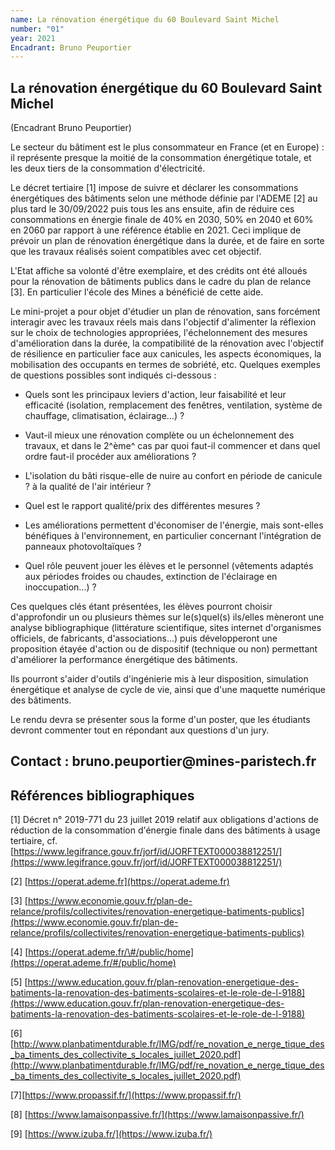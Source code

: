 ```yaml
---
name: La rénovation énergétique du 60 Boulevard Saint Michel
number: "01"
year: 2021
Encadrant: Bruno Peuportier
---
```


## La rénovation énergétique du 60 Boulevard Saint Michel

(Encadrant Bruno Peuportier)

Le secteur du bâtiment est le plus consommateur en France (et en Europe) : il représente presque la moitié de la consommation énergétique totale, et les deux tiers de la consommation d'électricité.

Le décret tertiaire \[1\] impose de suivre et déclarer les
consommations énergétiques des bâtiments selon une méthode définie par
l'ADEME \[2\] au plus tard le 30/09/2022 puis tous les ans ensuite,
afin de réduire ces consommations en énergie finale de 40% en 2030, 50%
en 2040 et 60% en 2060 par rapport à une référence établie en 2021. Ceci
implique de prévoir un plan de rénovation énergétique dans la durée, et
de faire en sorte que les travaux réalisés soient compatibles avec cet
objectif.

L'Etat affiche sa volonté d'être exemplaire, et des crédits ont été
alloués pour la rénovation de bâtiments publics dans le cadre du plan de
relance \[3\]. En particulier l'école des Mines a bénéficié de cette
aide.

Le mini-projet a pour objet d'étudier un plan de rénovation, sans
forcément interagir avec les travaux réels mais dans l'objectif
d'alimenter la réflexion sur le choix de technologies appropriées,
l'échelonnement des mesures d'amélioration dans la durée, la
compatibilité de la rénovation avec l'objectif de résilience en
particulier face aux canicules, les aspects économiques, la mobilisation
des occupants en termes de sobriété, etc. Quelques exemples de questions
possibles sont indiqués ci-dessous :

- Quels sont les principaux leviers d'action, leur faisabilité et leur efficacité (isolation, remplacement des fenêtres, ventilation, système de chauffage, climatisation, éclairage...) ?

- Vaut-il mieux une rénovation complète ou un échelonnement des travaux, et dans le 2^ème^ cas par quoi faut-il commencer et dans quel ordre faut-il procéder aux améliorations ?

- L'isolation du bâti risque-elle de nuire au confort en période de canicule ? à la qualité de l'air intérieur ?

- Quel est le rapport qualité/prix des différentes mesures ?

- Les améliorations permettent d'économiser de l'énergie, mais sont-elles bénéfiques à l'environnement, en particulier concernant l'intégration de panneaux photovoltaïques ?

- Quel rôle peuvent jouer les élèves et le personnel (vêtements adaptés aux périodes froides ou chaudes, extinction de l'éclairage en inoccupation...) ?

Ces quelques clés étant présentées, les élèves pourront choisir
d'approfondir un ou plusieurs thèmes sur le(s)quel(s) ils/elles mèneront
une analyse bibliographique (littérature scientifique, sites internet
d'organismes officiels, de fabricants, d'associations...) puis
développeront une proposition étayée d'action ou de dispositif
(technique ou non) permettant d'améliorer la performance énergétique des
bâtiments.

Ils pourront s'aider d'outils d'ingénierie mis à leur disposition,
simulation énergétique et analyse de cycle de vie, ainsi que d'une
maquette numérique des bâtiments.

Le rendu devra se présenter sous la forme d'un poster, que les étudiants
devront commenter tout en répondant aux questions d'un jury.

## Contact : bruno.peuportier\@mines-paristech.fr

## Références bibliographiques

\[1\] Décret n° 2019-771 du 23 juillet 2019 relatif aux obligations
d\'actions de réduction de la consommation d\'énergie finale dans des
bâtiments à usage tertiaire, cf. [https://www.legifrance.gouv.fr/jorf/id/JORFTEXT000038812251/](https://www.legifrance.gouv.fr/jorf/id/JORFTEXT000038812251/)


\[2\] [https://operat.ademe.fr](https://operat.ademe.fr)

\[3\] [https://www.economie.gouv.fr/plan-de-relance/profils/collectivites/renovation-energetique-batiments-publics](https://www.economie.gouv.fr/plan-de-relance/profils/collectivites/renovation-energetique-batiments-publics)

\[4\] [https://operat.ademe.fr/\#/public/home](https://operat.ademe.fr/#/public/home)

\[5\] [https://www.education.gouv.fr/plan-renovation-energetique-des-batiments-la-renovation-des-batiments-scolaires-et-le-role-de-l-9188](https://www.education.gouv.fr/plan-renovation-energetique-des-batiments-la-renovation-des-batiments-scolaires-et-le-role-de-l-9188)

\[6\]
[http://www.planbatimentdurable.fr/IMG/pdf/re_novation_e_nerge_tique_des_ba_timents_des_collectivite_s_locales_juillet_2020.pdf](http://www.planbatimentdurable.fr/IMG/pdf/re_novation_e_nerge_tique_des_ba_timents_des_collectivite_s_locales_juillet_2020.pdf)

\[7\][https://www.propassif.fr/](https://www.propassif.fr/)

\[8\] [https://www.lamaisonpassive.fr/](https://www.lamaisonpassive.fr/)

\[9\] [https://www.izuba.fr/](https://www.izuba.fr/)
